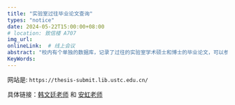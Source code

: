 ```yaml
---
title: "实验室过往毕业论文查询"
types: "notice"
date: 2024-05-22T15:00:00+08:00
# location: 致信楼 A707
img_url: 
onlineLink:  # 线上会议
abstract: "校内有个单独的数据库，记录了过往的实验室学术硕士和博士的毕业论文，可以参考"
KeyWords:
---
```


网站是: `https://thesis-submit.lib.ustc.edu.cn/`

具体链接：[韩文廷老师](https://thesis-submit.lib.ustc.edu.cn/simpsearch.action?keyword=%25E9%259F%25A9%25E6%2596%2587%25E5%25BB%25B7&sfield=teacher_name) 和 [安虹老师](https://thesis-submit.lib.ustc.edu.cn/simpsearch.action?keyword=%25E5%25AE%2589%25E8%2599%25B9&sfield=teacher_name)

